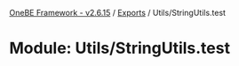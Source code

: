 [OneBE Framework - v2.6.15](../README.md) / [Exports](../modules.md) / Utils/StringUtils.test

# Module: Utils/StringUtils.test
